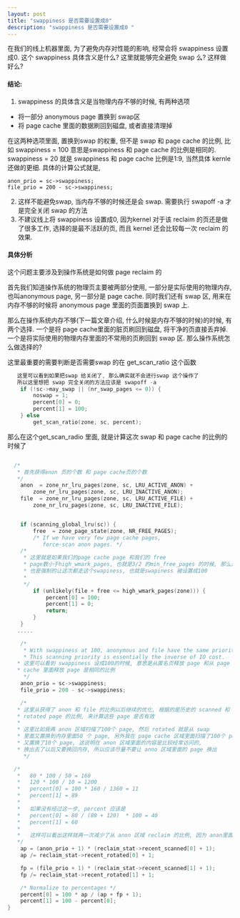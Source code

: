 ```yaml
---
layout: post
title: "swappiness 是否需要设置成0" 
description: "swappiness 是否需要设置成0 "
---
```


在我们的线上机器里面, 为了避免内存对性能的影响, 经常会将 swappiness 设置成0.  这个 swappiness 具体含义是什么? 这里就能够完全避免 swap 么? 这样做好么?

#### 结论:
 
1. swappiness 的具体含义是当物理内存不够的时候, 有两种选项

* 将一部分 anonymous page 置换到 swap区 
* 将 page cache 里面的数据刷回到磁盘, 或者直接清理掉

在这两种选项里面, 置换到swap 的权重, 但不是 swap 和 page cache 的比例, 比如 swappiness = 100 意思是swappiness 和 page cache 的比例是相同的. swappiness = 20 就是 swappiness 和 page cache 比例是1:9, 当然具体 kernle 还做的更细. 具体的计算公式就是, 

	anon_prio = sc->swappiness;
	file_prio = 200 - sc->swappiness;

2. 这样不能避免swap, 当内存不够的时候还是会 swap. 需要执行 swapoff -a 才是完全关闭 swap 的方法  
3. 不建议线上将 swappiness 设置成0, 因为kernel 对于该 reclaim 的页还是做了很多工作, 选择的是最不活跃的页, 而且 kernel 还会比较每一次 reclaim 的效果.

#### 具体分析

这个问题主要涉及到操作系统是如何做 page reclaim 的

首先我们知道操作系统的物理页主要被两部分使用, 一部分是实际使用的物理内存, 也叫anonymous page, 另一部分是 page cache. 同时我们还有 swap 区, 用来在内存不够的时候将 anonymous page 里面的页面置换到 swap 上.

那么在操作系统内存不够(下一篇文章介绍, 什么时候是内存不够的时候)的时候, 有两个选择. 一个是将 page cache里面的脏页刷回到磁盘, 将干净的页直接丢弃掉. 一个是将实际使用的物理内存里面的不常用的页刷回到 swap 区. 那么操作系统怎么做选择的?

这里最重要的需要判断是否需要swap 的在 get_scan_ratio 这个函数

```c
   这里可以看到如果把swap 给关闭了, 那么确实就不会进行swap 这个操作了
   所以这里想把 swap 完全关闭的方法应该是 swapoff -a  
	if (!sc->may_swap || (nr_swap_pages <= 0)) {
		noswap = 1;
		percent[0] = 0;
		percent[1] = 100;
	} else
		get_scan_ratio(zone, sc, percent);

```

那么在这个get_scan_radio 里面, 就是计算这次 swap 和 page cache 的比例的时候了

```c

  /*
   * 首先获得anon 页的个数 和 page cache页的个数
   */
	anon  = zone_nr_lru_pages(zone, sc, LRU_ACTIVE_ANON) +
		zone_nr_lru_pages(zone, sc, LRU_INACTIVE_ANON);
	file  = zone_nr_lru_pages(zone, sc, LRU_ACTIVE_FILE) +
		zone_nr_lru_pages(zone, sc, LRU_INACTIVE_FILE);


	if (scanning_global_lru(sc)) {
		free  = zone_page_state(zone, NR_FREE_PAGES);
		/* If we have very few page cache pages,
		   force-scan anon pages. */
    /*
     * 这里就是如果我们的page cache page 和我们的 free
     * page数小于high_wmark_pages, 也就是3/2 的min_free_pages 的时候, 那么这个时候即使swapiness是0
     * 也是强制的让这次都走这个swapiness, 也就是swapiness 被设置成100
     *
     */
		if (unlikely(file + free <= high_wmark_pages(zone))) {
			percent[0] = 100;
			percent[1] = 0;
			return;
		}
	}
   .....

	/*
	 * With swappiness at 100, anonymous and file have the same priority.
	 * This scanning priority is essentially the inverse of IO cost.
   * 这里可以看到 swappiness 设成100的时候, 意思是从匿名页释放 page 和从 page
   * cache 里面释放 page 是相同的比例 
	 */
	anon_prio = sc->swappiness;
	file_prio = 200 - sc->swappiness;

	/*
   * 这里从获得了 anon 和 file 的比例以后继续的优化, 根据的是历史的 scanned 和
   * rotated page 的比例, 来计算这些 page 是否有效
   *
   * 这里比如我再 anon 区域扫描了100个 page, 然后 rotated 就是从 swap
   * 里面又置换到内存里面50 个 page, 另外我在 page cache 区域里面扫描了100个 page,
   * 又置换了10个 page, 这说明在 anon 区域里面的内容是比较经常访问的,
   * 换出去了以后又要换回内存, 所以应该尽量不要让 anno 区域里面的 page 换出 
	 */

  /*
   *   80 * 100 / 50 = 160
   *   120 * 100 / 10 = 1200
   *   percent[0] = 100 * 160 / 1360 = 11
   *   percent[1] = 89
   * 
   *   如果没有经过这一步, percent 应该是
   *   percent[0] = 80 / (80 + 120)  * 100 = 40
   *   percent[1] = 60
   * 
   *   这样可以看出这样就再一次减少了从 anon 区域 reclaim 的比例, 因为 anan里面的 page 是更经常访问的 
   */
	ap = (anon_prio + 1) * (reclaim_stat->recent_scanned[0] + 1);
	ap /= reclaim_stat->recent_rotated[0] + 1;

	fp = (file_prio + 1) * (reclaim_stat->recent_scanned[1] + 1);
	fp /= reclaim_stat->recent_rotated[1] + 1;

	/* Normalize to percentages */
	percent[0] = 100 * ap / (ap + fp + 1);
	percent[1] = 100 - percent[0];
}

```

